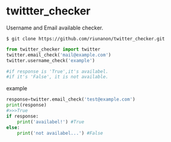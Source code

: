 # twittter_checker
Username and Email available checker.
```
$ git clone https://github.com/riunanon/twitter_checker.git
```
```py
from twitter_checker import twitter
twitter.email_check('mail@example.com')
twitter.username_check('example')

#if response is 'True',it's availabel.
#if it's 'False', it is not available.
```
example
```py
response=twitter.email_check('test@example.com')
print(response)
#>>>True
if response:
    print('availabel!') #True
else:
    print('not availabel...') #False
```